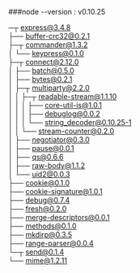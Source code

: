 ###node --version : v0.10.25

─┬ express@3.4.8<br />
  ├── buffer-crc32@0.2.1<br />
  ├─┬ commander@1.3.2<br />
  │ └── keypress@0.1.0<br />
  ├─┬ connect@2.12.0<br />
  │ ├── batch@0.5.0<br />
  │ ├── bytes@0.2.1<br />
  │ ├─┬ multiparty@2.2.0<br />
  │ │ ├─┬ readable-stream@1.1.10<br />
  │ │ │ ├── core-util-is@1.0.1<br />
  │ │ │ ├── debuglog@0.0.2<br />
  │ │ │ └── string_decoder@0.10.25-1<br />
  │ │ └── stream-counter@0.2.0<br />
  │ ├── negotiator@0.3.0<br />
  │ ├── pause@0.0.1<br />
  │ ├── qs@0.6.6<br />
  │ ├── raw-body@1.1.2<br />
  │ └── uid2@0.0.3<br />
  ├── cookie@0.1.0<br />
  ├── cookie-signature@1.0.1<br />
  ├── debug@0.7.4<br />
  ├── fresh@0.2.0<br />
  ├── merge-descriptors@0.0.1<br />
  ├── methods@0.1.0<br />
  ├── mkdirp@0.3.5<br />
  ├── range-parser@0.0.4<br />
  └─┬ send@0.1.4<br />
    └── mime@1.2.11<br />
